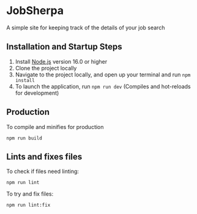 # JobSherpa
A simple site for keeping track of the details of your job search

## Installation and Startup Steps

1. Install [Node.js](https://nodejs.org/en/download/) version 16.0 or higher
2. Clone the project locally
3. Navigate to the project locally, and open up your terminal and run `npm install`
4. To launch the application, run `npm run dev` (Compiles and hot-reloads for development)

## Production
To compile and minifies for production

`npm run build`

## Lints and fixes files

To check if files need linting:

`npm run lint`

To try and fix files:

`npm run lint:fix`